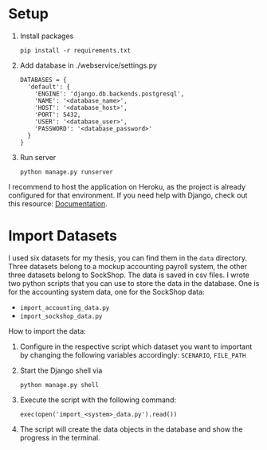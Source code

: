 # Setup
1. Install packages

    ```pip install -r requirements.txt```
2. Add database in ./webservice/settings.py
    ```
    DATABASES = {
      'default': {
        'ENGINE': 'django.db.backends.postgresql',
        'NAME': '<database_name>',
        'HOST': '<database_host>',
        'PORT': 5432,
        'USER': '<database_user>',
        'PASSWORD': '<database_password>'
      }
    }
    ```
 3. Run server
 
    ```python manage.py runserver```

I recommend to host the application on Heroku, as the project is already configured for that environment.
If you need help with Django, check out this resource: [Documentation](https://docs.djangoproject.com/en/3.1/).

# Import Datasets
I used six datasets for my thesis, you can find them in the ```data``` directory. Three datasets belong to a mockup accounting payroll system, the other three datasets belong to SockShop. The data is saved in csv files. I wrote two python scripts that you can use to store the data in the database. One is for the accounting system data, one for the SockShop data:
 
 - ```import_accounting_data.py```
 - ```import_sockshop_data.py```
 
 How to import the data:
 1. Configure in the respective script which dataset you want to important by changing the following variables accordingly: ```SCENARIO```, ```FILE_PATH```
 2. Start the Django shell via
 
    ```python manage.py shell```
   
 3. Execute the script with the following command:
    
    ```exec(open('import_<system>_data.py').read())```
 
 4. The script will create the data objects in the database and show the progress in the terminal.
